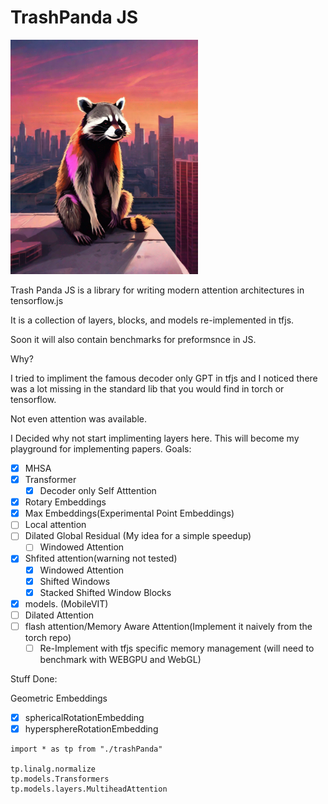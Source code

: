 # TrashPanda JS

<img width="300" src="out-0.png"></img>

Trash Panda JS is a library for writing modern attention architectures in tensorflow.js

It is a collection of layers, blocks, and models re-implemented in tfjs.

Soon it will also contain benchmarks for preformsnce in JS.

Why?

I tried to impliment the famous decoder only GPT in tfjs and I noticed there was a lot missing in the standard lib that you would find in torch or tensorflow.

Not even attention was available.

I Decided why not start implimenting layers here. This will become my playground for implementing papers. 
Goals:

- [x] MHSA
- [x] Transformer
  - [x] Decoder only Self Atttention
- [x] Rotary Embeddings
- [x] Max Embeddings(Experimental Point Embeddings)
- [ ] Local attention
- [ ] Dilated Global Residual (My idea for a simple speedup)
  - [ ] Windowed Attention
- [x] Shfited attention(warning not tested)
  - [x] Windowed Attention
  - [x] Shifted Windows
  - [x] Stacked Shifted Window Blocks
- [x] models. (MobileVIT)
- [ ] Dilated Attention
- [ ] flash attention/Memory Aware Attention(Implement it naively from the torch repo)
  - [ ] Re-Implement with tfjs specific memory management (will need to benchmark with WEBGPU and WebGL)

Stuff Done:

Geometric Embeddings

- [x] sphericalRotationEmbedding
- [x] hypersphereRotationEmbedding

```
import * as tp from "./trashPanda"

tp.linalg.normalize
tp.models.Transformers
tp.models.layers.MultiheadAttention
```
